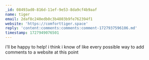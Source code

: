 ```yaml
---
_id: 08493ad0-816d-11ef-9e53-8da9cf4b9aaf
name: tiger
email: 2daf8c240edb0c3b4803b9fe762394f1
website: 'https://comforttiger.space'
reply: 'content:comments:comments:comment-1727937596106.md'
timestamp: 1727949076501
---
```

i'll be happy to help! i think i know of like every possible way to add comments to a website at this point

